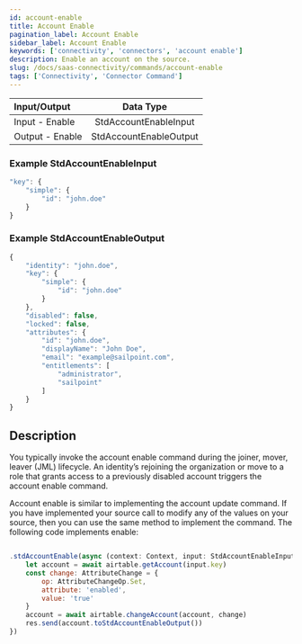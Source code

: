 ```yaml
---
id: account-enable
title: Account Enable
pagination_label: Account Enable
sidebar_label: Account Enable
keywords: ['connectivity', 'connectors', 'account enable']
description: Enable an account on the source.
slug: /docs/saas-connectivity/commands/account-enable
tags: ['Connectivity', 'Connector Command']
---
```


| Input/Output    |        Data Type        |
| :-------------- | :---------------------: |
| Input - Enable  |  StdAccountEnableInput  |
| Output - Enable | StdAccountEnableOutput  |

### Example StdAccountEnableInput

```javascript
"key": {
    "simple": {
        "id": "john.doe"
    }
}
```

### Example StdAccountEnableOutput

```javascript
{
    "identity": "john.doe",
    "key": {
        "simple": {
            "id": "john.doe"
        }
    },
    "disabled": false,
    "locked": false,
    "attributes": {
        "id": "john.doe",
        "displayName": "John Doe",
        "email": "example@sailpoint.com",
        "entitlements": [
            "administrator",
            "sailpoint"
        ]
    }
}
```

## Description

You typically invoke the account enable command during the joiner, mover, leaver (JML) lifecycle. An identity’s rejoining the organization or move to a role that grants access to a previously disabled account triggers the account enable command.

Account enable is similar to implementing the account update command. If you have implemented your source call to modify any of the values on your source, then you can use the same method to implement the command. The following code implements enable:

```javascript

.stdAccountEnable(async (context: Context, input: StdAccountEnableInput, res: Response<StdAccountEnableOutput>) => {
    let account = await airtable.getAccount(input.key)
    const change: AttributeChange = {
        op: AttributeChangeOp.Set,
        attribute: 'enabled',
        value: 'true'
    }
    account = await airtable.changeAccount(account, change)
    res.send(account.toStdAccountEnableOutput())
})
```
